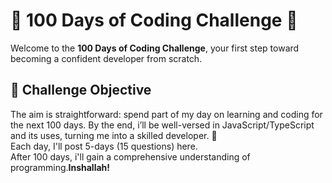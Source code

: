 <h1>🚀 100 Days of Coding Challenge 🚀</h1>
<p>Welcome to the <strong>100 Days of Coding Challenge</strong>, your first step toward becoming a confident developer from scratch.</p>
<h2>🎯 Challenge Objective</h2>
<p>The aim is straightforward: spend part of my day on learning and coding for the next 100 days. By the end, i’ll be well-versed in JavaScript/TypeScript and its uses, turning me into a skilled developer. 🌈<br>
Each day, I'll post 5-days (15 questions) here.<br>
After 100 days, i'll gain a comprehensive understanding of programming.<strong>Inshallah!</strong></p>
